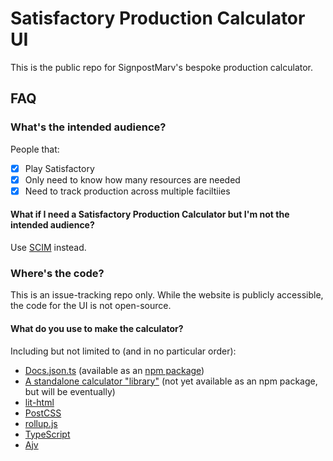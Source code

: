 # Satisfactory Production Calculator UI

This is the public repo for SignpostMarv's bespoke production calculator.

## FAQ

### What's the intended audience?

People that:

-   [x] Play Satisfactory
-   [x] Only need to know how many resources are needed
-   [x] Need to track production across multiple faciltiies

#### What if I need a Satisfactory Production Calculator but I'm not the intended audience?

Use [SCIM](https://satisfactory-calculator.com/) instead.

### Where's the code?

This is an issue-tracking repo only. While the website is publicly accessible, the code for the UI is not open-source.

#### What do you use to make the calculator?

Including but not limited to (and in no particular order):

-   [Docs.json.ts](https://github.com/Satisfactory-Clips-Archive/Docs.json.ts) (available as an [npm package](https://www.npmjs.com/package/@satisfactory-clips-archive/docs.json.ts))
-   [A standalone calculator "library"](https://github.com/signpostMarv/Satisfactory-Production-Calculator) (not yet available as an npm package, but will be eventually)
-   [lit-html](https://lit.dev/)
-   [PostCSS](https://postcss.org/)
-   [rollup.js](https://rollupjs.org/)
-   [TypeScript](https://www.typescriptlang.org/)
-   [Ajv](https://ajv.js.org/)
